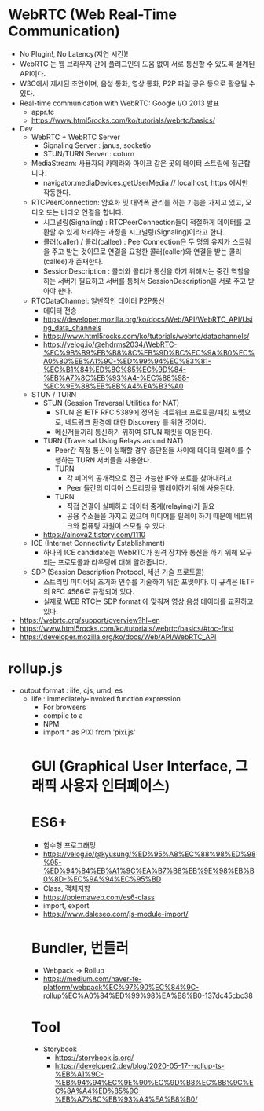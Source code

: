 # WebRTC (Web Real-Time Communication)
- No Plugin!, No Latency(지연 시간)!
- WebRTC 는 웹 브라우저 간에 플러그인의 도움 없이 서로 통신할 수 있도록 설계된 API이다. 
- W3C에서 제시된 초안이며, 음성 통화, 영상 통화, P2P 파일 공유 등으로 활용될 수 있다. 
- Real-time communication with WebRTC: Google I/O 2013 발표 
  - appr.tc 
  - https://www.html5rocks.com/ko/tutorials/webrtc/basics/
- Dev
  - WebRTC + WebRTC Server 
    - Signaling Server : janus, socketio
    - STUN/TURN Server : coturn
  - MediaStream: 사용자의 카메라와 마이크 같은 곳의 데이터 스트림에 접근합니다.
    - navigator.mediaDevices.getUserMedia // localhost, https 에서만 작동한다. 
  - RTCPeerConnection: 암호화 및 대역폭 관리를 하는 기능을 가지고 있고, 오디오 또는 비디오 연결을 합니다.
    - 시그널링(Signaling) : RTCPeerConnection들이 적절하게 데이터를 교환할 수 있게 처리하는 과정을 시그널링(Signaling)이라고 한다.
    - 콜러(caller) / 콜리(callee) : PeerConnection은 두 명의 유저가 스트림을 주고 받는 것이므로 연결을 요청한 콜러(caller)와 연결을 받는 콜리(callee)가 존재한다. 
    - SessionDescription : 콜러와 콜리가 통신을 하기 위해서는 중간 역할을 하는 서버가 필요하고 서버를 통해서 SessionDescription을 서로 주고 받아야 한다.
  - RTCDataChannel: 일반적인 데이터 P2P통신
    - 데이터 전송
    - https://developer.mozilla.org/ko/docs/Web/API/WebRTC_API/Using_data_channels
    - https://www.html5rocks.com/ko/tutorials/webrtc/datachannels/
    - https://velog.io/@ehdrms2034/WebRTC-%EC%9B%B9%EB%B8%8C%EB%9D%BC%EC%9A%B0%EC%A0%80%EB%A1%9C-%ED%99%94%EC%83%81-%EC%B1%84%ED%8C%85%EC%9D%84-%EB%A7%8C%EB%93%A4-%EC%88%98-%EC%9E%88%EB%8B%A4%EA%B3%A0
  - STUN / TURN
    - STUN (Session Traversal Utilities for NAT)
      - STUN 은 IETF RFC 5389에 정의된 네트워크 프로토콜/패킷 포맷으로, 네트워크 환경에 대한 Discovery 를 위한 것이다. 
      - 메신저들끼리 통신하기 위하여 STUN 패킷을 이용한다.
    - TURN (Traversal Using Relays around NAT)
      - Peer간 직접 통신이 실패할 경우 종단점들 사이에 데이터 릴레이를 수행하는 TURN 서버들을 사용한다. 
      - TURN 
        - 각 피어의 공개적으로 접근 가능한 IP와 포트를 찾아내려고
        - Peer 들간의 미디어 스트리밍을 릴레이하기 위해 사용된다. 
      - TURN
        - 직접 연결이 실패하고 데이터 중계(relaying)가 필요
        - 공용 주소들을 가지고 있으며 미디어를 릴레이 하기 때문에 네트워크와 컴퓨팅 자원이 소모될 수 있다.
    - https://alnova2.tistory.com/1110
  - ICE (Internet Connectivity Establishment)
    - 하나의 ICE candidate는 WebRTC가 원격 장치와 통신을 하기 위해 요구되는 프로토콜과 라우팅에 대해 알려줍니다.
  - SDP (Session Description Protocol, 세션 기술 프로토콜)
    - 스트리밍 미디어의 초기화 인수를 기술하기 위한 포맷이다. 이 규격은 IETF의 RFC 4566로 규정되어 있다.
    - 실제로 WEB RTC는 SDP format 에 맞춰져 영상,음성 데이터를 교환하고 있다.
- https://webrtc.org/support/overview?hl=en
- https://www.html5rocks.com/ko/tutorials/webrtc/basics/#toc-first
- https://developer.mozilla.org/ko/docs/Web/API/WebRTC_API

# rollup.js
- output format : iife, cjs, umd, es 
  - iife : immediately-invoked function expression 
    - For browsers
    - compile to a <script> containing a self-executing function ('iife')
  - cjs
    - For Node.js
    - compile to a CommonJS module ('cjs')
  - umd
    - For both browsers and Node.js
    - UMD format requires a bundle name
- plugins 
  - rollup-plugin-copy-assets
  - https://www.npmjs.com/package/rollup-plugin-copy-assets
  
# Dev 
- npm install -g http-server
- http-server
- or 
- yarn dev

# Dev File Structure
- /
  - src
    - scene 
      - lobbyScene
      - gameScene
        - loading
        - map
        - action 
        - result 
        - ... 
    - data // binary, CDN? patch?
      - unit 
      - world
      - city 
      - ...
    - lib
      - network
        - WebSocket
        - WebRTC
      - ...
    - tool  
      - mapUnitSetting // one button upload, include all object info setting 

- ----------------------------------------
- [ Remark ]
- scene : container => 1 : 1 (x)
- data 
  - local : game rule (local file)
  - server : game result, history
- ----------------------------------------
- Ref
- https://github.com/Zyie/Pixi.js-Game/tree/master/PixiJS%20-%20SnowFall
- https://github.com/Coder2012/containers
- https://github.com/pixijs/pixi.js/wiki/Boilerplate

# pixijs
- 2d game dev webGL
- https://github.com/pixijs/pixi.js
- https://pixijs.io/examples/#/demos-basic/container.js
- https://github.com/kittykatattack/learningPixi#using-a-particlecontainer-to-group-sprites
- https://www.youtube.com/watch?v=zhybw6rE_QU&t=219s
- https://ko.madworldmmo.com/about

# pixi-ui
- https://pixijs.io/pixi-ui/

# ui for pixijs 
- EZGUI
- https://github.com/Ezelia/EZGUI
- dat.GUI
- http://workshop.chromeexperiments.com/examples/gui/#1--Basic-Usage
- react pixi
- https://reactpixi.org/

# pixi game 
- https://www.pixijs.com/gallery
- https://tooncup.cartoonnetwork.co.uk/home/
- https://www.sido.fr/#/qui-suis-je
- http://work.goodboydigital.com/dangermouse/ultimate/
- https://hypnoticowl.com/games/the-wizard/play/
- http://case-study.goodboydigital.com/spicy-mcbites/
- https://www.goodboydigital.com/pixijs/pixilights/
- https://cavalierchallenge.com/

# other game 
- http://m.inven.co.kr/webzine/wznews.php?site=indie&p=3&idx=194689

# WebGL (Web Graphics Library)
- a JavaScript API for rendering interactive 2D and 3D graphics within any compatible web browser without the use of plug-ins 

# CDN (Content Delivery Network, 콘텐츠 전송 네트워크) URL vs NPM
- CDN : 콘텐츠를 효율적으로 전달하기 위해 여러 노드를 가진 네트워크에 데이터를 저장하여 제공하는 시스템을 말한다. 
- <script src="https://cdnjs.cloudflare.com/ajax/libs/pixi.js/5.1.3/pixi.min.js"></script>
- NPM 
- import * as PIXI from 'pixi.js'

# GUI (Graphical User Interface, 그래픽 사용자 인터페이스)

# ES6+
- 함수형 프로그래밍 
- https://velog.io/@kyusung/%ED%95%A8%EC%88%98%ED%98%95-%ED%94%84%EB%A1%9C%EA%B7%B8%EB%9E%98%EB%B0%8D-%EC%9A%94%EC%95%BD
- Class, 객체지향 
- https://poiemaweb.com/es6-class
- import, export
- https://www.daleseo.com/js-module-import/

# Bundler, 번들러
- Webpack -> Rollup
- https://medium.com/naver-fe-platform/webpack%EC%97%90%EC%84%9C-rollup%EC%A0%84%ED%99%98%EA%B8%B0-137dc45cbc38

# Tool 
- Storybook 
  - https://storybook.js.org/
  - https://ideveloper2.dev/blog/2020-05-17--rollup-ts-%EB%A1%9C-%EB%94%94%EC%9E%90%EC%9D%B8%EC%8B%9C%EC%8A%A4%ED%85%9C-%EB%A7%8C%EB%93%A4%EA%B8%B0/
